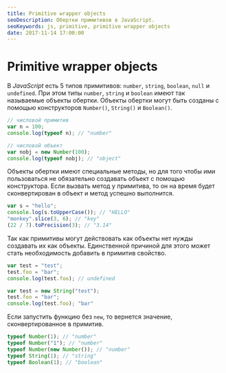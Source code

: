 ```yaml
---
title: Primitive wrapper objects
seoDescription: Обертки примитивов в JavaScript.
seoKeywords: js, primitive, primitive wrapper objects
date: 2017-11-14 17:00:00
---
```

# Primitive wrapper objects

В *JavaScript* есть 5 типов примитивов: `number`, `string`, `boolean`, `null` и `undefined`. При этом типы `number`, `string` и `boolean` имеют так называемые объекты обертки. Объекты обертки могут быть созданы с помощью конструкторов `Number()`, `String()` и `Boolean()`.

```js
// числовой примитив
var n = 100;
console.log(typeof n); // "number"

// числовой объект
var nobj = new Number(100);
console.log(typeof nobj); // "object"
```

Объекты обертки имеют специальные методы, но для того чтобы ими пользоваться не обязательно создавать объект с помощью конструктора. Если вызвать метод у примитива, то он на время будет сконвертирован в объект и метод успешно выполнится.

```js
var s = "hello";
console.log(s.toUpperCase()); // "HELLO"
"monkey".slice(3, 6); // "key"
(22 / 7).toPrecision(3); // "3.14"
```

Так как примитивы могут действовать как объекты нет нужды создавать их как объекты. Единственной причиной для этого может стать необходимость добавить в примитив свойство.

```js
var test = "test";
test.foo = "bar";
console.log(test.foo); // undefined

var test = new String("test");
test.foo = "bar";
console.log(test.foo); "bar"
```

Если запустить функцию без `new`, то вернется значение, сконвертированное в примитив.

```js
typeof Number(1); // "number"
typeof Number("1"); // "number"
typeof Number(new Number()); // "number"
typeof String(1); // "string"
typeof Boolean(1); // "boolean"
```